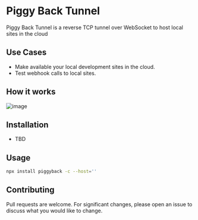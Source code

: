 # Piggy Back Tunnel

Piggy Back Tunnel is a reverse TCP tunnel over WebSocket to host local sites in the cloud

## Use Cases
- Make available your local development sites in the cloud.
- Test webhook calls to local sites.

## How it works 
![image](https://user-images.githubusercontent.com/21797317/193886882-ed3f5775-c812-4148-bab6-3767c47ff9a2.png)

## Installation
- TBD

## Usage
```sh
npx install piggyback -c --host=''
```

## Contributing
Pull requests are welcome. For significant changes, please open an issue to discuss what you would like to change.
